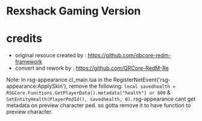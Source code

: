 # Rexshack Gaming Version
 
# credits
- original resouce created by : https://github.com/qbcore-redm-framework
- convert and rework by : https://github.com/QRCore-RedM-Re

Note: In rsg-appearance cl_main.lua in the RegisterNetEvent('rsg-appearance:ApplySkin'), 
remove the following: `local savedhealth = RSGCore.Functions.GetPlayerData().metadata["health"] or 600` & `SetEntityHealth(PlayerPedId(), savedhealth, 0)`.
rsg-appearance cant get metadata on preview character ped. so gotta remove it to have function to preview character. 